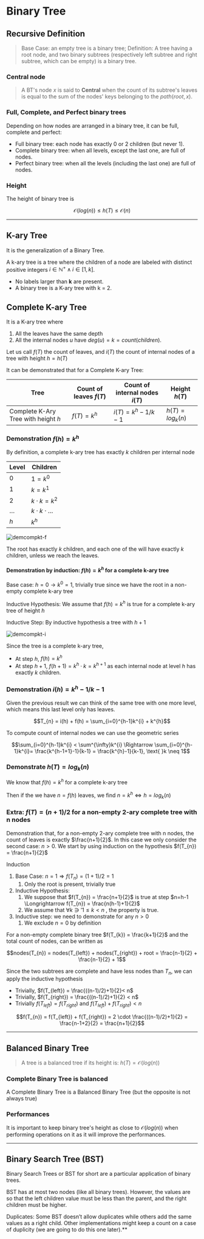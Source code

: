 # Binary Tree

## Recursive Definition
> Base Case: an empty tree is a binary tree;
> Definition: A tree having a root node, and two binary subtrees (respectively left subtree and right subtree, which can be empty) is a binary tree.


### Central node
> A BT's node *x* is said to **Central** when the count of its subtree's leaves is equal to the sum of the nodes' keys belonging to the $path(root, x)$.

### Full, Complete, and Perfect binary trees
Depending on how nodes are arranged in a binary tree, it can be full, complete and perfect:


* Full binary tree: each node has exactly 0 or 2 children (but never 1).
* Complete binary tree: when all levels, except the last one, are full of nodes.
* Perfect binary tree: when all the levels (including the last one) are full of nodes.

### Height
The height of binary tree is 

$$\mathcal{O}(log(n)) \leq h(T) \leq \mathcal{O}(n)$$



---

## K-ary Tree
It is the generalization of a Binary Tree.

A k-ary tree is a tree where the children of a node are labeled with distinct positive integers $i \in \mathbb{N}^{+} \wedge i \in [1,k]$.
* No labels larger than **k** are present.
* A binary tree is a K-ary tree with k = 2.

## Complete K-ary Tree
It is a K-ary tree where 
1. All the leaves have the same depth
2. All the internal nodes $u$ have $deg(u) = k = count(children)$.

Let us call $f(T)$ the count of leaves, and $i(T)$ the count of internal nodes of a tree with height $h = h(T)$ 

It can be demonstrated that for a Complete K-ary Tree:

| Tree                                	| Count of leaves $f(T)$ 	| Count of internal nodes $i(T)$ 	| Height $h(T)$       	|
|-------------------------------------	|------------------------	|--------------------------------	|---------------------	|
| Complete K-Ary Tree with height $h$ 	| $f(T) = k^{h}$         	| $i(T) = k^{h}-1/k-1$           	| $h(T) = log_{k}(n)$ 	|

### Demonstration $f(h) = k^{h}$ 

By definition, a complete k-ary tree has exactly $k$ children per internal node

| **Level** 	   | **Children**             	 |
|---------------|----------------------------|
| $0$         	 | $1 = k^{0}$              	 |
| $1$         	 | $k = k^{1}$              	 |
| $2$         	 | $k \cdot k= k^{2}$       	 |
| $\ldots$  	   | $k \cdot k \cdot \ldots$ 	 |
| $h$         	 | $k^{h}$                  	 |

![demcompkt-f](https://github.com/PayThePizzo/DataStrutucures-Algorithms/blob/main/Resources/demcompkt-f.png?raw=TRUE)

The root has exactly $k$ children, and each one of the will have exactly $k$ children, unless we reach the leaves.

#### Demonstration by induction: $f(h) = k^{h}$ for a complete k-ary tree

Base case: $h=0 \rightarrow k^{0}=1$, trivially true since we have the root in a non-empty complete k-ary tree

Inductive Hypothesis: We assume that $f(h) = k^{h}$ is true for a complete k-ary tree of height $h$

Inductive Step: By inductive hypothesis a tree with $h+1$

![demcompkt-i](https://github.com/PayThePizzo/DataStrutucures-Algorithms/blob/main/Resources/demcompkt-i.png?raw=TRUE)

Since the tree is a complete k-ary tree, 
* At step $h$, $f(h) = k^{h}$
* At step $h+1$, $f(h+1) = k^{h} \cdot k = k^{h+1}$ as each internal node at level $h$ has exactly $k$ children.

### Demonstration $i(h) = k^{h}-1/k-1$

Given the previous result we can think of the same tree with one more level, which means this last level only has leaves.

```math
T_{n} = i(h) + f(h) = \sum_{i=0}^{h-1}k^{i} + k^{h}
```

To compute count of internal nodes we can use the geometric series

```math
\sum_{i=0}^{h-1}k^{i} < \sum^{\infty}k^{i} \Rightarrow \sum_{i=0}^{h-1}k^{i}= \frac{k^{h-1+1}-1}{k-1} = \frac{k^{h}-1}{k-1}, \text{ }k \neq 1
```

### Demonstrate $h(T) = log_{k}(n)$

We know that $f(h) = k^{h}$ for a complete k-ary tree

Then if the we have $n = f(h)$ leaves, we find $n = k^{h} \Leftrightarrow h = log_{k}(n)$ 


### Extra: $f(T) = (n+1)/2$ for a non-empty 2-ary complete tree with n nodes

Demonstration that, for a non-empty 2-ary complete tree with n nodes, the count of leaves is exactly $\frac{n+1}{2}$.
In this case we only consider the second case: $n > 0$. We start by using induction on the hypothesis $f(T_{n}) = \frac{n+1}{2}$

Induction
1. Base Case: $n = 1 \Longrightarrow f(T_{n}) = (1+1)/2 = 1$
   1. Only the root is present, trivially true
2. Inductive Hypothesis:
   1. We suppose that $f(T_{n}) = \frac{n+1}{2}$ is true at step $n=h-1 \Longrightarrow f(T_{n}) = \frac{n(h-1)+1}{2}$
   2. We assume that $\forall k \ni' 1 \leq k < n$ , the property is true. 
3. Inductive step: we need to demonstrate for any $n>0$ 
   1. We exclude $n=0$ by definition

For a non-empty complete binary tree $f(T_{k}) = \frac{k+1}{2}$ and the total count of nodes, can be written as 

$$nodes(T_{n}) = nodes(T_{left}) + nodes(T_{right}) + root = \frac{n-1}{2} + \frac{n-1}{2} + 1$$

Since the two subtrees are complete and have less nodes than $T_{n}$, we can apply the inductive hypothesis
* Trivially, $f(T_{left}) = \frac{((n-1)/2)+1}{2}< n$
* Trivially, $f(T_{right}) = \frac{((n-1)/2)+1}{2} < n$
* Trivially $f(T_{left})= f(T_{right})$ and $f(T_{left}) + f(T_{right}) < n$

$$f(T_{n}) = f(T_{left}) + f(T_{right}) = 2 \cdot \frac{((n-1)/2)+1}{2} = \frac{n-1+2}{2} = \frac{n+1}{2}$$

---


## Balanced Binary Tree
> A tree is a balanced tree if its height is: $h(T) = \mathcal{O}(log(n))$

### Complete Binary Tree is balanced
A Complete Binary Tree is a Balanced Binary Tree (but the opposite is not always true)

### Performances
It is important to keep binary tree's height as close to $\mathcal{O}(log(n))$ when performing operations on it as it will
improve the performances.

---

## Binary Search Tree (BST)
Binary Search Trees or BST for short are a particular application of binary trees.

BST has at most two nodes (like all binary trees). However, the values are so that the left 
children value must be less than the parent, and the right children must be higher.

Duplicates: Some BST doesn’t allow duplicates while others add the same values 
as a right child. 
Other implementations might keep a count on a case of duplicity 
(we are going to do this one later).**


